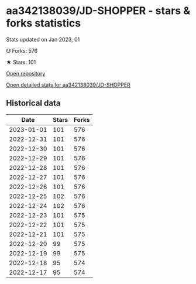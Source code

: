 # aa342138039/JD-SHOPPER - stars & forks statistics

Stats updated on Jan 2023, 01

☋ Forks: 576

★ Stars: 101

[Open repository](https://github.com/aa342138039/JD-SHOPPER)

[Open detailed stats for aa342138039/JD-SHOPPER](https://reviewgithub.com/rep/aa342138039/JD-SHOPPER)

## Historical data
| Date | Stars | Forks |
|------|-------|-------|
| 2023-01-01 | 101 | 576 | 
| 2022-12-31 | 101 | 576 | 
| 2022-12-30 | 101 | 576 | 
| 2022-12-29 | 101 | 576 | 
| 2022-12-28 | 101 | 576 | 
| 2022-12-27 | 101 | 576 | 
| 2022-12-26 | 101 | 576 | 
| 2022-12-25 | 102 | 576 | 
| 2022-12-24 | 102 | 576 | 
| 2022-12-23 | 101 | 575 | 
| 2022-12-22 | 101 | 575 | 
| 2022-12-21 | 101 | 575 | 
| 2022-12-20 | 99 | 575 | 
| 2022-12-19 | 99 | 575 | 
| 2022-12-18 | 95 | 574 | 
| 2022-12-17 | 95 | 574 | 

